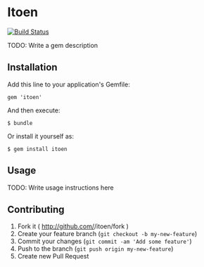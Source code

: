 # Itoen

[![Build Status](https://travis-ci.org/long-long-float/itoen.svg)](https://travis-ci.org/long-long-float/itoen)

TODO: Write a gem description

## Installation

Add this line to your application's Gemfile:

    gem 'itoen'

And then execute:

    $ bundle

Or install it yourself as:

    $ gem install itoen

## Usage

TODO: Write usage instructions here

## Contributing

1. Fork it ( http://github.com/<my-github-username>/itoen/fork )
2. Create your feature branch (`git checkout -b my-new-feature`)
3. Commit your changes (`git commit -am 'Add some feature'`)
4. Push to the branch (`git push origin my-new-feature`)
5. Create new Pull Request
